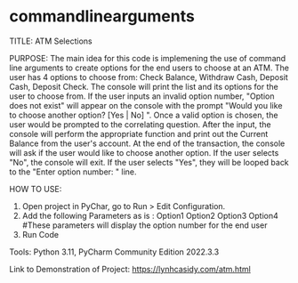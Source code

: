 # commandlinearguments
TITLE: 
ATM Selections

PURPOSE:
The main idea for this code is implemening the use of command line arguments to create options for the end users to choose at an ATM. 
The user has 4 options to choose from: Check Balance, Withdraw Cash, Deposit Cash, Deposit Check.
The console will print the list and its options for the user to choose from. 
      If the user inputs an invalid option number, "Option does not exist" will appear on the console with the prompt 
      "Would you like to choose another option? [Yes | No] ".
Once a valid option is chosen, the user would be prompted to the correlating question.
After the input, the console will perform the appropriate function and print out the Current Balance from the user's account.
At the end of the transaction, the console will ask if the user would like to choose another option. 
      If the user selects "No", the console will exit. 
      If the user selects "Yes", they will be looped back to the "Enter option number: " line.

HOW TO USE:
1. Open project in PyChar, go to Run > Edit Configuration.
2. Add the following Parameters as is : Option1 Option2 Option3 Option4 
#These parameters will display the option number for the end user
3. Run Code

Tools: Python 3.11, PyCharm Community Edition 2022.3.3

Link to Demonstration of Project: https://lynhcasidy.com/atm.html


